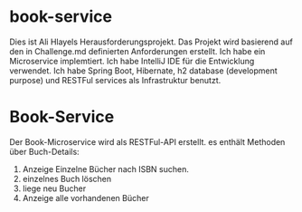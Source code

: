 # book-service

Dies ist Ali Hlayels Herausforderungsprojekt. Das Projekt wird basierend auf den in Challenge.md definierten Anforderungen erstellt. Ich habe ein Microservice implemtiert. Ich habe IntelliJ IDE für die Entwicklung verwendet. 
Ich habe Spring Boot, Hibernate, h2 database (development purpose) und RESTFul services als Infrastruktur benutzt.

# Book-Service

Der Book-Microservice wird als RESTFul-API erstellt. es enthält Methoden über Buch-Details:
1. Anzeige Einzelne Bücher nach ISBN suchen.
2. einzelnes Buch löschen
3. liege neu Bucher
4. Anzeige alle vorhandenen Bücher
